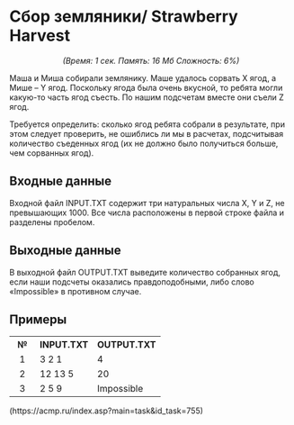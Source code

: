 <h1>Сбор земляники/ Strawberry Harvest</h1>
<center><i>(Время: 1&nbsp;сек. Память: 16 Мб&nbsp;Сложность: 6%)</i></center>
<!–– google_ad_section_start ––>
<p class=text>
Маша и Миша собирали землянику. Маше удалось сорвать X ягод, а Мише – Y ягод. Поскольку ягода была очень вкусной, то ребята могли какую-то часть ягод съесть. По нашим подсчетам вместе они съели Z ягод.
</p>
<p class=text>
Требуется определить: сколько ягод ребята собрали в результате, при этом следует проверить, не ошиблись ли мы в расчетах, подсчитывая количество съеденных ягод (их не должно было получиться больше, чем сорванных ягод).
</p>

<h2>Входные данные</h2>

<p class=text>
Входной файл INPUT.TXT содержит три натуральных числа X, Y и Z, не превышающих 1000. Все числа расположены в первой строке файла и разделены пробелом.
</p>

<h2>Выходные данные</h2>

<p class=text>
В выходной файл OUTPUT.TXT выведите количество собранных ягод, если наши подсчеты оказались правдоподобными, либо слово «Impossible» в противном случае.
</p>

<h2>Примеры</h2>

<table class=main cellpadding=2 cellspacing=1>
<tr><th width=30>№</th><th>INPUT.TXT</th><th>OUTPUT.TXT</th></tr>
<tr class=white2><td align=center>1</td><td valign=top>3 2 1</td><td valign=top>4</td></tr>
<tr class=white2><td align=center>2</td><td valign=top>12 13 5</td><td valign=top>20</td></tr>
<tr class=white2><td align=center>3</td><td valign=top>2 5 9</td><td valign=top>Impossible</td></tr>
</table>
(https://acmp.ru/index.asp?main=task&id_task=755)
<!–– google_ad_section_end ––>